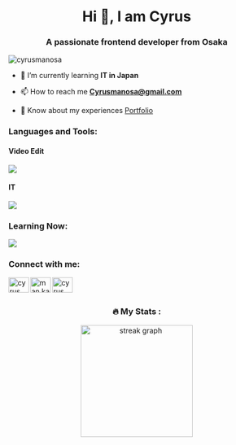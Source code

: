 <h1 align="center">Hi 👋, I am Cyrus</h1>
<h3 align="center">A passionate frontend developer from Osaka</h3>

<p align="left"> <img src="https://komarev.com/ghpvc/?username=cyrusmanosa&label=Profile%20views&color=0e75b6&style=flat" alt="cyrusmanosa" /> </p>

- 🌱 I’m currently learning **IT in Japan**

- 📫 How to reach me **Cyrusmanosa@gmail.com**

- 📄 Know about my experiences [Portfolio](https://profile-ce15f.web.app)

<h3 align="left">Languages and Tools:</h3>

<p align="left">
  <h4>Video Edit</h4>
  <img src="https://skillicons.dev/icons?i=ps,pr,ae,au," /><br>
  <h4>IT</h4>
  <img src="https://skillicons.dev/icons?i=mysql,html,css,php,vscode,go,idea,androidstudio,arduino,docker,flutter,figma,dart"/>
  
</p>

<h3 align="left">Learning Now:</h3>
<p align="left">
    <img src="https://skillicons.dev/icons?i=aws,js,linux,react,github" />
</p>


<h3 align="left">Connect with me:</h3>
<p align="left">
<a href="https://www.linkedin.com/in/cyrusmanmkc/" target="blank"><img align="left" src="https://raw.githubusercontent.com/rahuldkjain/github-profile-readme-generator/master/src/images/icons/Social/linked-in-alt.svg" alt="cyrus man" height="30" width="40" /></a>
  
<a href="https://www.facebook.com/man.chun.779/" target="blank"><img align="left" src="https://raw.githubusercontent.com/rahuldkjain/github-profile-readme-generator/master/src/images/icons/Social/facebook.svg" alt="man ka chun" height="30" width="40" /></a>
  
<a href="https://instagram.com/cyrus_mkc" target="blank"><img align="left" src="https://raw.githubusercontent.com/rahuldkjain/github-profile-readme-generator/master/src/images/icons/Social/instagram.svg" alt="cyrus_mkc" height="30" width="40" /></a>
</p><br><br>


<h3 align="center">🔥 My Stats :</h3>
<div align="center">
  <img src="https://streak-stats.demolab.com?user=maurodesouza&locale=en&mode=daily&theme=dark&hide_border=false&border_radius=5&order=3" height="220" alt="streak graph"  />
</div>
